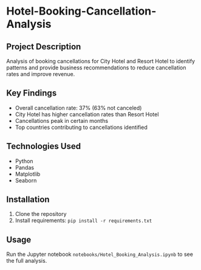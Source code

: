 # Hotel-Booking-Cancellation-Analysis


## Project Description
Analysis of booking cancellations for City Hotel and Resort Hotel to identify patterns and provide business recommendations to reduce cancellation rates and improve revenue.

## Key Findings
- Overall cancellation rate: 37% (63% not canceled)
- City Hotel has higher cancellation rates than Resort Hotel
- Cancellations peak in certain months
- Top countries contributing to cancellations identified

## Technologies Used
- Python
- Pandas
- Matplotlib
- Seaborn

## Installation
1. Clone the repository
2. Install requirements: `pip install -r requirements.txt`

## Usage
Run the Jupyter notebook `notebooks/Hotel_Booking_Analysis.ipynb` to see the full analysis.
